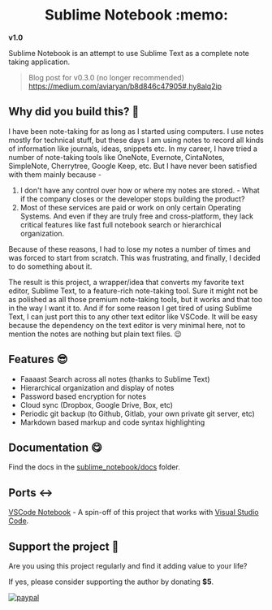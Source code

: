 <h1 align="center">
	Sublime Notebook :memo:
</h1> 

**v1.0**

Sublime Notebook is an attempt to use Sublime Text as a complete note taking application.

> Blog post for v0.3.0 (no longer recommended) https://medium.com/aviaryan/b8d846c47905#.hy8alq2ip


## Why did you build this? :thinking:

I have been note-taking for as long as I started using computers. I use notes mostly for technical stuff, but these days I am using notes to record all kinds of information like journals, ideas, snippets etc. In my career, I have tried a number of note-taking tools like OneNote, Evernote, CintaNotes, SimpleNote, Cherrytree, Google Keep, etc. But I have never been satisfied with them mainly because - 

1. I don't have any control over how or where my notes are stored. - What if the company closes or the developer stops building the product?
2. Most of these services are paid or work on only certain Operating Systems. And even if they are truly free and cross-platform, they lack critical features like fast full notebook search or hierarchical organization.

Because of these reasons, I had to lose my notes a number of times and was forced to start from scratch. This was frustrating, and finally, I decided to do something about it.

The result is this project, a wrapper/idea that converts my favorite text editor, Sublime Text, to a feature-rich note-taking tool. Sure it might not be as polished as all those premium note-taking tools, but it works and that too in the way I want it to. And if for some reason I get tired of using Sublime Text, I can just port this to any other text editor like VSCode. It will be easy because the dependency on the text editor is very minimal here, not to mention the notes are nothing but plain text files. 😉


## Features :sunglasses:

* Faaaast Search across all notes (thanks to Sublime Text)
* Hierarchical organization and display of notes
* Password based encryption for notes
* Cloud sync (Dropbox, Google Drive, Box, etc)
* Periodic git backup (to Github, Gitlab, your own private git server, etc)
* Markdown based markup and code syntax highlighting


## Documentation :yum:

Find the docs in the [sublime_notebook/docs](sublime_notebook/docs/README.markdown) folder.


## Ports :left_right_arrow:

[VSCode Notebook](https://github.com/aviaryan/VSCodeNotebook) - A spin-off of this project that works with [Visual Studio Code](https://code.visualstudio.com/).


## Support the project :money_with_wings:

Are you using this project regularly and find it adding value to your life?

If yes, please consider supporting the author by donating **$5**.

[![paypal](https://www.paypalobjects.com/en_US/i/btn/btn_donateCC_LG.gif)](https://www.paypal.me/aviaryan/5)
